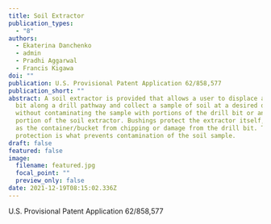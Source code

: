 ```yaml
---
title: Soil Extractor
publication_types:
  - "8"
authors:
  - Ekaterina Danchenko
  - admin
  - Pradhi Aggarwal
  - Francis Kigawa
doi: ""
publication: U.S. Provisional Patent Application 62/858,577
publication_short: ""
abstract: A soil extractor is provided that allows a user to displace a drill
  bit along a drill pathway and collect a sample of soil at a desired depth
  without contaminating the sample with portions of the drill bit or any other
  portion of the soil extractor. Bushings protect the extractor itself, as well
  as the container/bucket from chipping or damage from the drill bit. This
  protection is what prevents contamination of the soil sample.
draft: false
featured: false
image:
  filename: featured.jpg
  focal_point: ""
  preview_only: false
date: 2021-12-19T08:15:02.336Z
---
```

U.S. Provisional Patent Application 62/858,577
